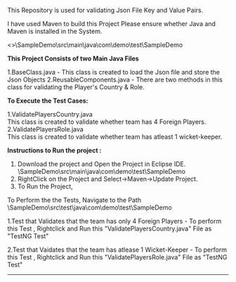 This Repository is used for validating Json File Key and Value Pairs.


I have used Maven to build this Project
Please ensure whether Java and Maven is installed in the System.

<<Folder Name>>\SampleDemo\src\main\java\com\demo\test\SampleDemo

**This Project Consists of two Main Java Files**
  
1.BaseClass.java                   -
  This class is created to load the Json file and store the Json Objects
2.ReusableComponents.java          - 
  There are two methods in this class for  validating the Player's Country & Role.
  
**To Execute the Test Cases:**

1.ValidatePlayersCountry.java  
  This class is created to validate whether team has 4 Foreign Players.
2.ValidatePlayersRole.java     
  This class is created to validate whether team has atleast 1 wicket-keeper.


**Instructions to Run the project :**
1. Download the project and Open the Project in Eclipse IDE.
  <Folder Name>\SampleDemo\src\main\java\com\demo\test\SampleDemo
2. RightClick on the Project and Select->Maven->Update Project.
3. To Run the Project, 
  
  To Perform the the Tests, Navigate to the Path
      <Folder Name>\SampleDemo\src\test\java\com\demo\test\SampleDemo
    
  1.Test that Validates that the team has only 4 Foreign Players - 
     To perform this Test , Rightclick and Run this "ValidatePlayersCountry.java" File as "TestNG Test"
  
  2.Test that Vaidates that the team has atlease 1 Wicket-Keeper - 
     To perform this Test , Rightclick and Run this "ValidatePlayersRole.java" File as "TestNG Test"
        
  ********
